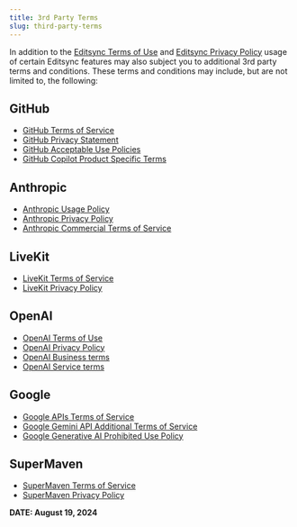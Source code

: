 ```yaml
---
title: 3rd Party Terms
slug: third-party-terms
---
```


In addition to the [Editsync Terms of Use](/terms) and [Editsync Privacy Policy](/privacy-policy) usage of certain Editsync features may also subject you to additional 3rd party terms and conditions. These terms and conditions may include, but are not limited to, the following:

## GitHub

- [GitHub Terms of Service](https://docs.github.com/en/site-policy/github-terms/github-terms-of-service)
- [GitHub Privacy Statement](https://docs.github.com/en/site-policy/privacy-policies/github-general-privacy-statement)
- [GitHub Acceptable Use Policies](https://docs.github.com/en/site-policy/acceptable-use-policies/github-acceptable-use-policies)
- [GitHub Copilot Product Specific Terms](https://github.com/customer-terms/github-copilot-product-specific-terms)

## Anthropic

- [Anthropic Usage Policy](https://www.anthropic.com/legal/aup)
- [Anthropic Privacy Policy](https://www.anthropic.com/legal/privacy)
- [Anthropic Commercial Terms of Service](https://www.anthropic.com/legal/commercial-terms)

## LiveKit

- [LiveKit Terms of Service](https://livekit.io/legal/terms-of-service)
- [LiveKit Privacy Policy](https://livekit.io/legal/privacy-policy)

## OpenAI

- [OpenAI Terms of Use](https://openai.com/policies/terms-of-use/)
- [OpenAI Privacy Policy](https://openai.com/policies/privacy-policy/)
- [OpenAI Business terms](https://openai.com/policies/business-terms/)
- [OpenAI Service terms](https://openai.com/policies/service-terms/)

## Google

- [Google APIs Terms of Service](https://developers.google.com/terms)
- [Google Gemini API Additional Terms of Service](https://ai.google.dev/gemini-api/terms)
- [Google Generative AI Prohibited Use Policy](https://policies.google.com/terms/generative-ai/use-policy)

## SuperMaven

- [SuperMaven Terms of Service](https://supermaven.com/terms-of-service)
- [SuperMaven Privacy Policy](https://supermaven.com/privacy-policy)

**DATE: August 19, 2024**

